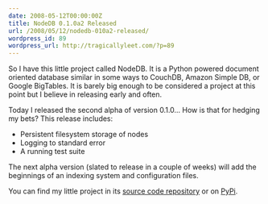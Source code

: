 ```yaml
---
date: 2008-05-12T00:00:00Z
title: NodeDB 0.1.0a2 Released
url: /2008/05/12/nodedb-010a2-released/
wordpress_id: 89
wordpress_url: http://tragicallyleet.com/?p=89
---
```


So I have this little project called NodeDB. It is a Python powered document oriented database similar in some ways to CouchDB, Amazon Simple DB, or Google BigTables. It is barely big enough to be considered a project at this point but I believe in releasing early and often.

Today I released the second alpha of version 0.1.0... How is that for hedging my bets? This release includes:

- Persistent filesystem storage of nodes 
- Logging to standard error 
- A running test suite 

The next alpha version (slated to release in a couple of weeks) will add the beginnings of an indexing system and configuration files.

You can find my little project in its [source code repository](http://code.tragicallyleet.com/hg/nodedb) or on [PyPi](http://pypi.python.org/pypi/nodedb).

